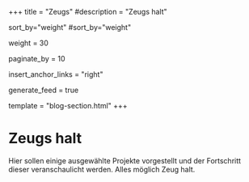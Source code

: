 +++
title = "Zeugs"
#description = "Zeugs halt"

sort_by="weight"
#sort_by="weight"

weight = 30

paginate_by = 10

insert_anchor_links = "right"

generate_feed = true

template = "blog-section.html"
+++

# Zeugs halt



Hier sollen einige ausgewählte Projekte vorgestellt und der Fortschritt dieser veranschaulicht werden. Alles möglich Zeug halt.